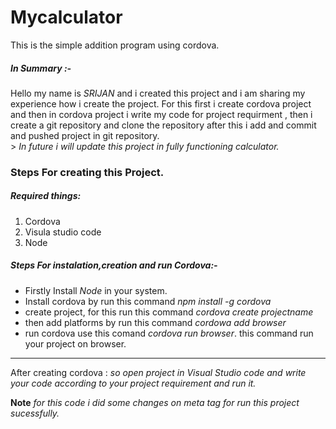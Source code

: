 
# Mycalculator
   This is the simple addition program using cordova.


##### In Summary :-
  Hello my name is *SRIJAN* and i created this project and i am sharing my experience  how i create the project. For this first i create cordova project and then in cordova 
project i write my code for project requirment , then i create a git repository and clone the repository after this  i add and commit and pushed  project in git repository.  
     > *In future i will update this project in fully functioning calculator.*  

### Steps For creating this Project.
 ##### Required things:
 1. Cordova 
 2. Visula studio code
 3. Node
 
 ##### Steps For instalation,creation and run Cordova:-
-  Firstly Install *Node* in your system.
- Install cordova by run this command *npm install -g cordova*
- create project, for this run this command  *cordova create projectname*
- then add platforms by run this command  *cordowa add browser*
- run cordova use this comand *cordova run browser*. this command run your project on browser.
*********************************
After creating cordova :
 *so open project in Visual Studio code and  write your code according to your project requirement and run it.*
      
**Note** *for this code i did some changes on meta tag for run this project sucessfully.*




